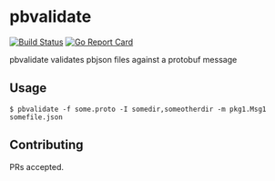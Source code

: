 # pbvalidate

[![Build Status](https://travis-ci.com/bitnami-labs/pbvalidate.svg?branch=master)](https://travis-ci.com/bitnami-labs/pbvalidate)
[![Go Report Card](https://goreportcard.com/badge/github.com/bitnami-labs/pbvalidate)](https://goreportcard.com/report/github.com/bitnami-labs/pbvalidate)

pbvalidate validates pbjson files against a protobuf message


## Usage

```
$ pbvalidate -f some.proto -I somedir,someotherdir -m pkg1.Msg1 somefile.json
```

## Contributing

PRs accepted.
